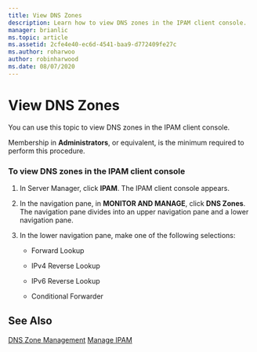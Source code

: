 ```yaml
---
title: View DNS Zones
description: Learn how to view DNS zones in the IPAM client console.
manager: brianlic
ms.topic: article
ms.assetid: 2cfe4e40-ec6d-4541-baa9-d772409fe27c
ms.author: roharwoo
author: robinharwood
ms.date: 08/07/2020
---
```

# View DNS Zones

You can use this topic to view DNS zones in the IPAM client console.

Membership in **Administrators**, or equivalent, is the minimum required to perform this procedure.

### To view DNS zones in the IPAM client console

1.  In Server Manager, click  **IPAM**. The IPAM client console appears.

2.  In the navigation pane, in **MONITOR AND MANAGE**, click **DNS Zones**.  The navigation pane divides into an upper navigation pane and a lower navigation pane.

3.  In the lower navigation pane, make one of the following selections:

    -   Forward Lookup

    -   IPv4 Reverse Lookup

    -   IPv6 Reverse Lookup

    -   Conditional Forwarder

## See Also
[DNS Zone Management](DNS-Zone-Management.md)
[Manage IPAM](Manage-IPAM.md)



